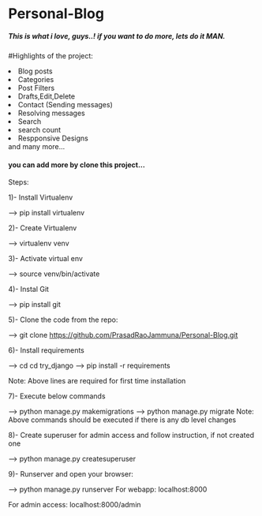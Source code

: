 # Personal-Blog

##### This is what i love, guys..! if you want to do more, lets do it MAN.

#Highlights of the project:

<li>Blog posts </li>
<li>Categories</li>
<li>Post Filters </li>
<li>Drafts,Edit,Delete </li>
<li>Contact (Sending messages)</li>
<li>Resolving messages</li>
<li>Search </li>
<li>search count </li>
<li> Respponsive Designs </li> and many more...

#### you can add more by clone this project...

Steps:

1)- Install Virtualenv

--> pip install virtualenv

2)- Create Virtualenv

--> virtualenv venv

3)- Activate virtual env

--> source venv/bin/activate

4)- Instal Git

--> pip install git

5)- Clone the code from the repo:

--> git clone https://github.com/PrasadRaoJammuna/Personal-Blog.git

6)- Install requirements

--> cd cd try_django --> pip install -r requirements

Note: Above lines are required for first time installation

7)- Execute below commands

--> python manage.py makemigrations --> python manage.py migrate Note: Above commands should be executed if there is any db level changes

8)- Create superuser for admin access and follow instruction, if not created one

--> python manage.py createsuperuser

9)- Runserver and open your browser:

--> python manage.py runserver For webapp: localhost:8000

For admin access: localhost:8000/admin
